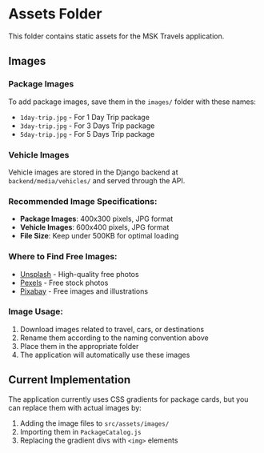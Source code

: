 # Assets Folder

This folder contains static assets for the MSK Travels application.

## Images

### Package Images
To add package images, save them in the `images/` folder with these names:
- `1day-trip.jpg` - For 1 Day Trip package
- `3day-trip.jpg` - For 3 Days Trip package  
- `5day-trip.jpg` - For 5 Days Trip package

### Vehicle Images
Vehicle images are stored in the Django backend at `backend/media/vehicles/` and served through the API.

### Recommended Image Specifications:
- **Package Images**: 400x300 pixels, JPG format
- **Vehicle Images**: 600x400 pixels, JPG format
- **File Size**: Keep under 500KB for optimal loading

### Where to Find Free Images:
- [Unsplash](https://unsplash.com) - High-quality free photos
- [Pexels](https://pexels.com) - Free stock photos
- [Pixabay](https://pixabay.com) - Free images and illustrations

### Image Usage:
1. Download images related to travel, cars, or destinations
2. Rename them according to the naming convention above
3. Place them in the appropriate folder
4. The application will automatically use these images

## Current Implementation
The application currently uses CSS gradients for package cards, but you can replace them with actual images by:
1. Adding the image files to `src/assets/images/`
2. Importing them in `PackageCatalog.js`
3. Replacing the gradient divs with `<img>` elements 